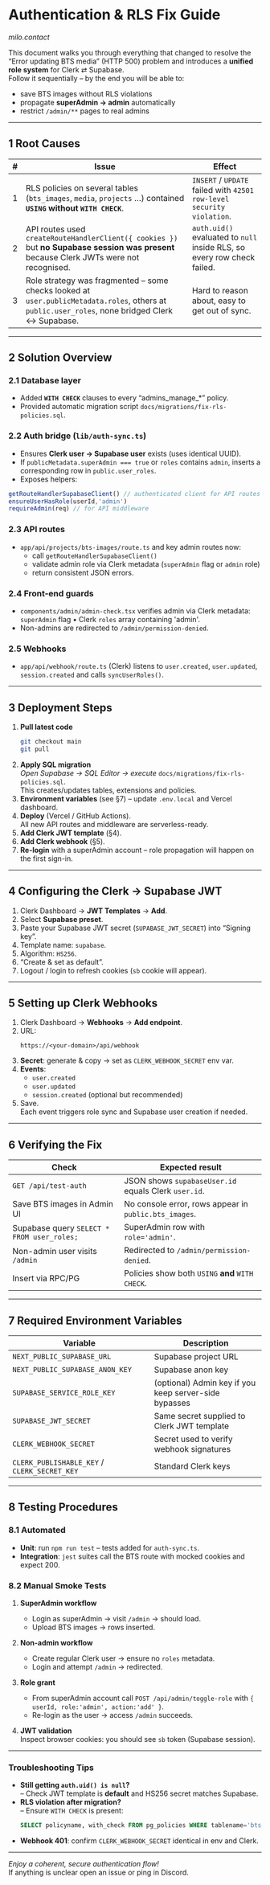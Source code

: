 # Authentication & RLS Fix Guide  
_milo.contact_

This document walks you through everything that changed to resolve the “Error updating BTS media” (HTTP 500) problem and introduces a **unified role system** for Clerk ⇄ Supabase.  
Follow it sequentially – by the end you will be able to:

* save BTS images without RLS violations  
* propagate **superAdmin → admin** automatically  
* restrict `/admin/**` pages to real admins

---

## 1  Root Causes

| # | Issue | Effect |
|---|-------|--------|
| 1 | RLS policies on several tables (`bts_images`, `media`, `projects` …) contained **`USING` without `WITH CHECK`**. | `INSERT` / `UPDATE` failed with `42501 row-level security violation`. |
| 2 | API routes used `createRouteHandlerClient({ cookies })` but **no Supabase session was present** because Clerk JWTs were not recognised. | `auth.uid()` evaluated to `null` inside RLS, so every row check failed. |
| 3 | Role strategy was fragmented – some checks looked at `user.publicMetadata.roles`, others at `public.user_roles`, none bridged Clerk ↔ Supabase. | Hard to reason about, easy to get out of sync. |

---

## 2  Solution Overview

### 2.1 Database layer

* Added **`WITH CHECK`** clauses to every “admins_manage_*” policy.  
* Provided automatic migration script `docs/migrations/fix-rls-policies.sql`.

### 2.2 Auth bridge (`lib/auth-sync.ts`)

* Ensures **Clerk user → Supabase user** exists (uses identical UUID).  
* If `publicMetadata.superAdmin === true` or `roles` contains `admin`, inserts a corresponding row in `public.user_roles`.  
* Exposes helpers:

```ts
getRouteHandlerSupabaseClient() // authenticated client for API routes
ensureUserHasRole(userId,'admin')
requireAdmin(req) // for API middleware
```

### 2.3 API routes

* `app/api/projects/bts-images/route.ts` and key admin routes now:
  * call `getRouteHandlerSupabaseClient()`  
  * validate admin role via Clerk metadata (`superAdmin` flag or `admin` role)
  * return consistent JSON errors.

### 2.4 Front-end guards

* `components/admin/admin-check.tsx` verifies admin via Clerk metadata:  
  `superAdmin` flag • Clerk `roles` array containing 'admin'.  
* Non-admins are redirected to `/admin/permission-denied`.

### 2.5 Webhooks

* `app/api/webhook/route.ts` (Clerk) listens to `user.created`, `user.updated`, `session.created` and calls `syncUserRoles()`.

---

## 3  Deployment Steps

1. **Pull latest code**  
   ```bash
   git checkout main
   git pull
   ```
2. **Apply SQL migration**  
   *Open Supabase → SQL Editor → execute* `docs/migrations/fix-rls-policies.sql`.  
   This creates/updates tables, extensions and policies.
3. **Environment variables** (see §7) – update `.env.local` and Vercel dashboard.
4. **Deploy** (Vercel / GitHub Actions).  
   All new API routes and middleware are serverless-ready.
5. **Add Clerk JWT template** (§4).  
6. **Add Clerk webhook** (§5).  
7. **Re-login** with a superAdmin account – role propagation will happen on the first sign-in.

---

## 4  Configuring the Clerk → Supabase JWT

1. Clerk Dashboard → **JWT Templates** → **Add**.  
2. Select **Supabase preset**.  
3. Paste your Supabase JWT secret (`SUPABASE_JWT_SECRET`) into “Signing key”.  
4. Template name: `supabase`.  
5. Algorithm: `HS256`.  
6. “Create & set as default”.  
7. Logout / login to refresh cookies (`sb` cookie will appear).

---

## 5  Setting up Clerk Webhooks

1. Clerk Dashboard → **Webhooks** → **Add endpoint**.  
2. URL:  
   ```
   https://<your-domain>/api/webhook
   ```
3. **Secret**: generate & copy → set as `CLERK_WEBHOOK_SECRET` env var.  
4. **Events**:  
   * `user.created`  
   * `user.updated`  
   * `session.created` (optional but recommended)  
5. Save.  
   Each event triggers role sync and Supabase user creation if needed.

---

## 6  Verifying the Fix

| Check | Expected result |
|-------|-----------------|
| `GET /api/test-auth` | JSON shows `supabaseUser.id` equals Clerk `user.id`. |
| Save BTS images in Admin UI | No console error, rows appear in `public.bts_images`. |
| Supabase query `SELECT * FROM user_roles;` | SuperAdmin row with `role='admin'`. |
| Non-admin user visits `/admin` | Redirected to `/admin/permission-denied`. |
| Insert via RPC/PG | Policies show both `USING` **and** `WITH CHECK`. |

---

## 7  Required Environment Variables

| Variable | Description |
|----------|-------------|
| `NEXT_PUBLIC_SUPABASE_URL` | Supabase project URL |
| `NEXT_PUBLIC_SUPABASE_ANON_KEY` | Supabase anon key |
| `SUPABASE_SERVICE_ROLE_KEY` | (optional) Admin key if you keep server-side bypasses |
| `SUPABASE_JWT_SECRET` | Same secret supplied to Clerk JWT template |
| `CLERK_WEBHOOK_SECRET` | Secret used to verify webhook signatures |
| `CLERK_PUBLISHABLE_KEY` / `CLERK_SECRET_KEY` | Standard Clerk keys |

---

## 8  Testing Procedures

### 8.1 Automated

* **Unit**: run `npm run test` – tests added for `auth-sync.ts`.  
* **Integration**: `jest` suites call the BTS route with mocked cookies and expect 200.

### 8.2 Manual Smoke Tests

1. **SuperAdmin workflow**  
   * Login as superAdmin → visit `/admin` → should load.  
   * Upload BTS images → rows inserted.

2. **Non-admin workflow**  
   * Create regular Clerk user → ensure no `roles` metadata.  
   * Login and attempt `/admin` → redirected.

3. **Role grant**  
   * From superAdmin account call `POST /api/admin/toggle-role` with `{ userId, role:'admin', action:'add' }`.  
   * Re-login as the user → access `/admin` succeeds.

4. **JWT validation**  
   Inspect browser cookies: you should see `sb` token (Supabase session).

---

### Troubleshooting Tips

* **Still getting `auth.uid() is null`?**  
  – Check JWT template is **default** and HS256 secret matches Supabase.  
* **RLS violation after migration?**  
  – Ensure `WITH CHECK` is present:  
  ```sql
  SELECT policyname, with_check FROM pg_policies WHERE tablename='bts_images';
  ```
* **Webhook 401**: confirm `CLERK_WEBHOOK_SECRET` identical in env and Clerk.

---

_Enjoy a coherent, secure authentication flow!_  
If anything is unclear open an issue or ping in Discord.
